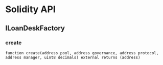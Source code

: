 # Solidity API

## ILoanDeskFactory

### create

```solidity
function create(address pool, address governance, address protocol, address manager, uint8 decimals) external returns (address)
```

